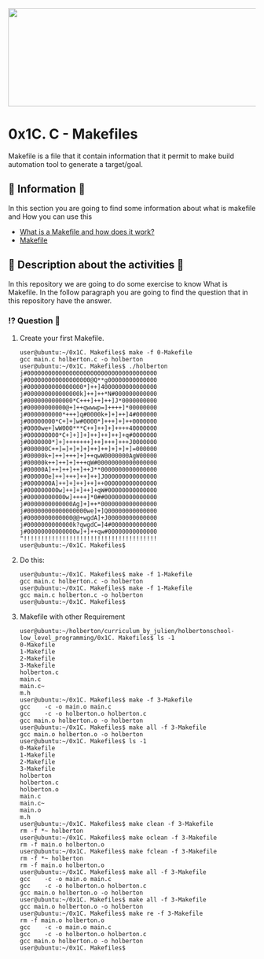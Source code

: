
<img src="https://user-images.githubusercontent.com/66263776/98416555-43fa9b80-204d-11eb-800a-df8e19b62655.jpg" width="700" height= "200"> 

# 0x1C. C - Makefiles 

Makefile is a file that it contain information that it permit to  make build automation tool to generate a target/goal.
## :book: Information :book:
In this section you are going to find some information about what is makefile and How you can use this
* [What is a Makefile and how does it work?](https://opensource.com/article/18/8/what-how-makefile "makefile")
* [Makefile](https://www.tutorialspoint.com/makefile/index.htm "Makefile")



## :memo:  Description about the activities :memo:
In this repository we are going to do some exercise to know What is Makefile. In the follow paragraph you are going to find the question that in this repository have the answer.
### :interrobang: Question :thinking:
1) Create your first Makefile.
    ```
    user@ubuntu:~/0x1C. Makefiles$ make -f 0-Makefile 
    gcc main.c holberton.c -o holberton
    user@ubuntu:~/0x1C. Makefiles$ ./holberton 
    j#0000000000000000000000000000000000000
    j#000000000000000000@Q**g00000000000000
    j#0000000000000000*]++]4000000000000000
    j#000000000000000k]++]++*N#000000000000
    j#0000000000000*C+++]++]++]J*0000000000
    j#00000000000@+]++qwwwp=]++++]*00000000
    j#0000000000*+++]q#0000k+]+]++]4#000000
    j#00000000*C+]+]w#0000*]+++]+]++0000000
    j#0000we+]wW000***C++]++]+]++++40000000
    j#000000000*C+]+]]+]++]++]++]+q#0000000
    j#0000000*]+]+++++++]++]+++]+++J0000000
    j#000000C++]=]+]+]+]++]++]+]+]+]=000000
    j#00000k+]++]+++]+]++qwW0000000AgW00000
    j#00000k++]++]+]+++qW#00000000000000000
    j#00000A]++]++]++]++J**0000000000000000
    j#000000e]++]+++]++]++]J000000000000000
    j#0000000A]++]+]++]++]++000000000000000
    j#000000000w]++]+]++]+qW#00000000000000
    j#00000000000w]++++]*0##000000000000000
    j#0000000000000Ag]+]++*0000000000000000
    j#00000000000000000we]+]Q00000000000000
    j#0000000000000@@+wgdA]+J00000000000000
    j#0000000000000k?qwgdC=]4#0000000000000
    j#00000000000000w]+]++qw#00000000000000
    "!!!!!!!!!!!!!!!!!!!!!!!!!!!!!!!!!!!!!!
    user@ubuntu:~/0x1C. Makefiles$ 
    ```
2) Do this:
    ```
	user@ubuntu:~/0x1C. Makefiles$ make -f 1-Makefile
    gcc main.c holberton.c -o holberton
    user@ubuntu:~/0x1C. Makefiles$ make -f 1-Makefile
    gcc main.c holberton.c -o holberton
    user@ubuntu:~/0x1C. Makefiles$
	```
3) Makefile with other Requirement
    ```
	user@ubuntu:~/holberton/curriculum_by_julien/holbertonschool-low_level_programming/0x1C. Makefiles$ ls -1
    0-Makefile
    1-Makefile
    2-Makefile
    3-Makefile
    holberton.c
    main.c
    main.c~
    m.h
    user@ubuntu:~/0x1C. Makefiles$ make -f 3-Makefile
    gcc    -c -o main.o main.c
    gcc    -c -o holberton.o holberton.c
    gcc main.o holberton.o -o holberton
    user@ubuntu:~/0x1C. Makefiles$ make all -f 3-Makefile
    gcc main.o holberton.o -o holberton
    user@ubuntu:~/0x1C. Makefiles$ ls -1
    0-Makefile
    1-Makefile
    2-Makefile
    3-Makefile
    holberton
    holberton.c
    holberton.o
    main.c
    main.c~
    main.o
    m.h
    user@ubuntu:~/0x1C. Makefiles$ make clean -f 3-Makefile 
    rm -f *~ holberton
    user@ubuntu:~/0x1C. Makefiles$ make oclean -f 3-Makefile 
    rm -f main.o holberton.o
    user@ubuntu:~/0x1C. Makefiles$ make fclean -f 3-Makefile 
    rm -f *~ holberton
    rm -f main.o holberton.o
    user@ubuntu:~/0x1C. Makefiles$ make all -f 3-Makefile
    gcc    -c -o main.o main.c
    gcc    -c -o holberton.o holberton.c
    gcc main.o holberton.o -o holberton
    user@ubuntu:~/0x1C. Makefiles$ make all -f 3-Makefile
    gcc main.o holberton.o -o holberton
    user@ubuntu:~/0x1C. Makefiles$ make re -f 3-Makefile
    rm -f main.o holberton.o
    gcc    -c -o main.o main.c
    gcc    -c -o holberton.o holberton.c
    gcc main.o holberton.o -o holberton
    user@ubuntu:~/0x1C. Makefiles$ 
	```
